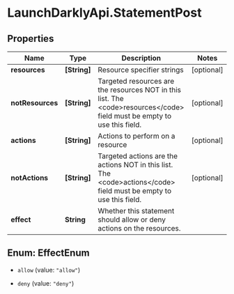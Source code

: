 # LaunchDarklyApi.StatementPost

## Properties

Name | Type | Description | Notes
------------ | ------------- | ------------- | -------------
**resources** | **[String]** | Resource specifier strings | [optional] 
**notResources** | **[String]** | Targeted resources are the resources NOT in this list. The &lt;code&gt;resources&lt;/code&gt; field must be empty to use this field. | [optional] 
**actions** | **[String]** | Actions to perform on a resource | [optional] 
**notActions** | **[String]** | Targeted actions are the actions NOT in this list. The &lt;code&gt;actions&lt;/code&gt; field must be empty to use this field. | [optional] 
**effect** | **String** | Whether this statement should allow or deny actions on the resources. | 



## Enum: EffectEnum


* `allow` (value: `"allow"`)

* `deny` (value: `"deny"`)





